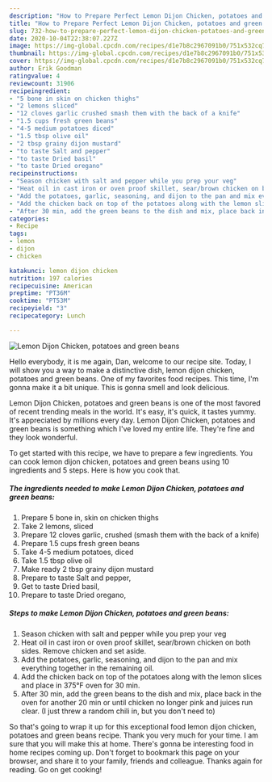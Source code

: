 ```yaml
---
description: "How to Prepare Perfect Lemon Dijon Chicken, potatoes and green beans"
title: "How to Prepare Perfect Lemon Dijon Chicken, potatoes and green beans"
slug: 732-how-to-prepare-perfect-lemon-dijon-chicken-potatoes-and-green-beans
date: 2020-10-04T22:38:07.227Z
image: https://img-global.cpcdn.com/recipes/d1e7b8c2967091b0/751x532cq70/lemon-dijon-chicken-potatoes-and-green-beans-recipe-main-photo.jpg
thumbnail: https://img-global.cpcdn.com/recipes/d1e7b8c2967091b0/751x532cq70/lemon-dijon-chicken-potatoes-and-green-beans-recipe-main-photo.jpg
cover: https://img-global.cpcdn.com/recipes/d1e7b8c2967091b0/751x532cq70/lemon-dijon-chicken-potatoes-and-green-beans-recipe-main-photo.jpg
author: Erik Goodman
ratingvalue: 4
reviewcount: 31906
recipeingredient:
- "5 bone in skin on chicken thighs"
- "2 lemons sliced"
- "12 cloves garlic crushed smash them with the back of a knife"
- "1.5 cups fresh green beans"
- "4-5 medium potatoes diced"
- "1.5 tbsp olive oil"
- "2 tbsp grainy dijon mustard"
- "to taste Salt and pepper"
- "to taste Dried basil"
- "to taste Dried oregano"
recipeinstructions:
- "Season chicken with salt and pepper while you prep your veg"
- "Heat oil in cast iron or oven proof skillet, sear/brown chicken on both sides. Remove chicken and set aside."
- "Add the potatoes, garlic, seasoning, and dijon to the pan and mix everything together in the remaining oil."
- "Add the chicken back on top of the potatoes along with the lemon slices and place in 375°F oven for 30 min."
- "After 30 min, add the green beans to the dish and mix, place back in the oven for another 20 min or until chicken no longer pink and juices run clear. (I just threw a random chili in, but you don&#39;t need to)"
categories:
- Recipe
tags:
- lemon
- dijon
- chicken

katakunci: lemon dijon chicken 
nutrition: 197 calories
recipecuisine: American
preptime: "PT36M"
cooktime: "PT53M"
recipeyield: "3"
recipecategory: Lunch

---
```



![Lemon Dijon Chicken, potatoes and green beans](https://img-global.cpcdn.com/recipes/d1e7b8c2967091b0/751x532cq70/lemon-dijon-chicken-potatoes-and-green-beans-recipe-main-photo.jpg)

Hello everybody, it is me again, Dan, welcome to our recipe site. Today, I will show you a way to make a distinctive dish, lemon dijon chicken, potatoes and green beans. One of my favorites food recipes. This time, I'm gonna make it a bit unique. This is gonna smell and look delicious.

Lemon Dijon Chicken, potatoes and green beans is one of the most favored of recent trending meals in the world. It's easy, it's quick, it tastes yummy. It's appreciated by millions every day. Lemon Dijon Chicken, potatoes and green beans is something which I've loved my entire life. They're fine and they look wonderful.




To get started with this recipe, we have to prepare a few ingredients. You can cook lemon dijon chicken, potatoes and green beans using 10 ingredients and 5 steps. Here is how you cook that.

<!--inarticleads1-->

##### The ingredients needed to make Lemon Dijon Chicken, potatoes and green beans:

1. Prepare 5 bone in, skin on chicken thighs
1. Take 2 lemons, sliced
1. Prepare 12 cloves garlic, crushed (smash them with the back of a knife)
1. Prepare 1.5 cups fresh green beans
1. Take 4-5 medium potatoes, diced
1. Take 1.5 tbsp olive oil
1. Make ready 2 tbsp grainy dijon mustard
1. Prepare to taste Salt and pepper,
1. Get to taste Dried basil,
1. Prepare to taste Dried oregano,




<!--inarticleads2-->

##### Steps to make Lemon Dijon Chicken, potatoes and green beans:

1. Season chicken with salt and pepper while you prep your veg
1. Heat oil in cast iron or oven proof skillet, sear/brown chicken on both sides. Remove chicken and set aside.
1. Add the potatoes, garlic, seasoning, and dijon to the pan and mix everything together in the remaining oil.
1. Add the chicken back on top of the potatoes along with the lemon slices and place in 375°F oven for 30 min.
1. After 30 min, add the green beans to the dish and mix, place back in the oven for another 20 min or until chicken no longer pink and juices run clear. (I just threw a random chili in, but you don&#39;t need to)




So that's going to wrap it up for this exceptional food lemon dijon chicken, potatoes and green beans recipe. Thank you very much for your time. I am sure that you will make this at home. There's gonna be interesting food in home recipes coming up. Don't forget to bookmark this page on your browser, and share it to your family, friends and colleague. Thanks again for reading. Go on get cooking!
